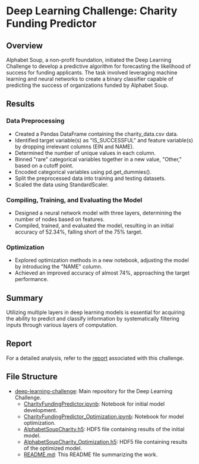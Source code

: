 # Deep Learning Challenge: Charity Funding Predictor

## Overview

Alphabet Soup, a non-profit foundation, initiated the Deep Learning Challenge to develop a predictive algorithm for forecasting the likelihood of success for funding applicants. The task involved leveraging machine learning and neural networks to create a binary classifier capable of predicting the success of organizations funded by Alphabet Soup.

## Results

### Data Preprocessing

- Created a Pandas DataFrame containing the charity_data.csv data.
- Identified target variable(s) as "IS_SUCCESSFUL" and feature variable(s) by dropping irrelevant columns (EIN and NAME).
- Determined the number of unique values in each column.
- Binned "rare" categorical variables together in a new value, "Other," based on a cutoff point.
- Encoded categorical variables using pd.get_dummies().
- Split the preprocessed data into training and testing datasets.
- Scaled the data using StandardScaler.

### Compiling, Training, and Evaluating the Model

- Designed a neural network model with three layers, determining the number of nodes based on features.
- Compiled, trained, and evaluated the model, resulting in an initial accuracy of 52.34%, falling short of the 75% target.

### Optimization

- Explored optimization methods in a new notebook, adjusting the model by introducing the "NAME" column.
- Achieved an improved accuracy of almost 74%, approaching the target performance.

## Summary

Utilizing multiple layers in deep learning models is essential for acquiring the ability to predict and classify information by systematically filtering inputs through various layers of computation.

## Report

For a detailed analysis, refer to the [report](link-to-report) associated with this challenge.

## File Structure

- [deep-learning-challenge](link-to-repository): Main repository for the Deep Learning Challenge.
  - [CharityFundingPredictor.ipynb](link-to-notebook): Notebook for initial model development.
  - [CharityFundingPredictor_Optimization.ipynb](link-to-optimization-notebook): Notebook for model optimization.
  - [AlphabetSoupCharity.h5](link-to-results): HDF5 file containing results of the initial model.
  - [AlphabetSoupCharity_Optimization.h5](link-to-optimized-results): HDF5 file containing results of the optimized model.
  - [README.md](link-to-readme): This README file summarizing the work.


